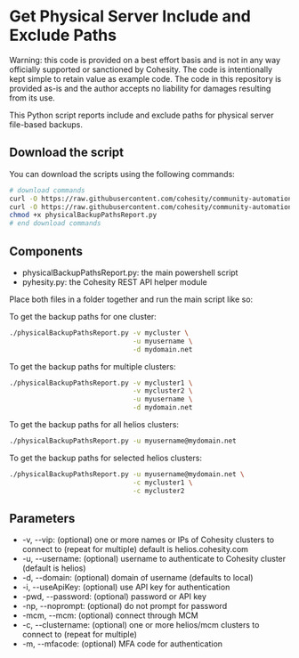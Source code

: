 # Get Physical Server Include and Exclude Paths

Warning: this code is provided on a best effort basis and is not in any way officially supported or sanctioned by Cohesity. The code is intentionally kept simple to retain value as example code. The code in this repository is provided as-is and the author accepts no liability for damages resulting from its use.

This Python script reports include and exclude paths for physical server file-based backups.

## Download the script

You can download the scripts using the following commands:

```bash
# download commands
curl -O https://raw.githubusercontent.com/cohesity/community-automation-samples/main/reports/python/physicalBackupPathsReport/physicalBackupPathsReport.py
curl -O https://raw.githubusercontent.com/cohesity/community-automation-samples/main/python/pyhesity.py
chmod +x physicalBackupPathsReport.py
# end download commands
```

## Components

* physicalBackupPathsReport.py: the main powershell script
* pyhesity.py: the Cohesity REST API helper module

Place both files in a folder together and run the main script like so:

To get the backup paths for one cluster:

```bash
./physicalBackupPathsReport.py -v mycluster \
                               -u myusername \
                               -d mydomain.net
```

To get the backup paths for multiple clusters:

```bash
./physicalBackupPathsReport.py -v mycluster1 \
                               -v mycluster2 \
                               -u myusername \
                               -d mydomain.net
```

To get the backup paths for all helios clusters:

```bash
./physicalBackupPathsReport.py -u myusername@mydomain.net
```

To get the backup paths for selected helios clusters:

```bash
./physicalBackupPathsReport.py -u myusername@mydomain.net \
                               -c mycluster1 \
                               -c mycluster2
```

## Parameters

* -v, --vip: (optional) one or more names or IPs of Cohesity clusters to connect to (repeat for multiple) default is helios.cohesity.com
* -u, --username: (optional) username to authenticate to Cohesity cluster (default is helios)
* -d, --domain: (optional) domain of username (defaults to local)
* -i, --useApiKey: (optional) use API key for authentication
* -pwd, --password: (optional) password or API key
* -np, --noprompt: (optional) do not prompt for password
* -mcm, --mcm: (optional) connect through MCM
* -c, --clustername: (optional) one or more helios/mcm clusters to connect to (repeat for multiple)
* -m, --mfacode: (optional) MFA code for authentication
